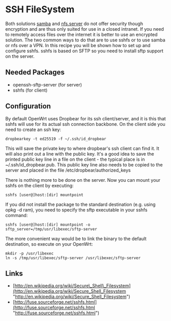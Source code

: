 # SSH FileSystem

Both solutions [samba](/docs/guide-user/services/nas/samba "docs:guide-user:services:nas:samba") and [nfs.server](/docs/guide-user/services/nas/nfs.server "docs:guide-user:services:nas:nfs.server") do not offer security though encryption and are thus only suited for use in a closed intranet. If you need to remotely access files over the internet it is better to use an encrypted solution. The two common ways to do that are to use sshfs or to use samba or nfs over a VPN. In this recipe you will be shown how to set up and configure sshfs. sshfs is based on SFTP so you need to install sftp support on the server.

## Needed Packages

- openssh-sftp-server (for server)
- sshfs (for client)

## Configuration

By default OpenWrt uses Dropbear for its ssh client/server, and it is this that sshfs will use for its actual ssh connection backbone. On the client side you need to create an ssh key:

```
dropbearkey -t ed25519 -f ~/.ssh/id_dropbear
```

This will save the private key to where dropbear's ssh client can find it. It will also print out a line with the public key. It's a good idea to save the printed public key line in a file on the client - the typical place is in ~/.ssh/id\_dropbear.pub. This public key line also needs to be copied to the server and placed in the file /etc/dropbear/authorized\_keys

There is nothing more to be done on the server. Now you can mount your sshfs on the client by executing:

```
sshfs [user@]host:[dir] mountpoint
```

If you did not install the package to the standard destination (e.g. using opkg -d ram), you need to specify the sftp executable in your sshfs command:

```
sshfs [user@]host:[dir] mountpoint -o sftp_server=/tmp/usr/libexec/sftp-server
```

The more convenient way would be to link the binary to the default destination, so execute on your OpenWrt:

```
mkdir -p /usr/libexec
ln -s /tmp/usr/libexec/sftp-server /usr/libexec/sftp-server
```

## Links

- [http://en.wikipedia.org/wiki/Secure\_Shell\_Filesystem](http://en.wikipedia.org/wiki/Secure_Shell_Filesystem "http://en.wikipedia.org/wiki/Secure_Shell_Filesystem")
- [http://fuse.sourceforge.net/sshfs.html](http://fuse.sourceforge.net/sshfs.html "http://fuse.sourceforge.net/sshfs.html")
